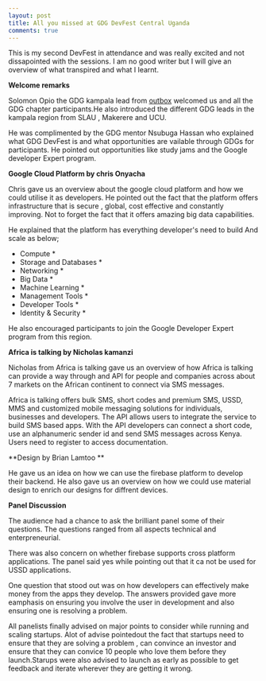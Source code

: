 ```yaml
---
layout: post
title: All you missed at GDG DevFest Central Uganda
comments: true
---
```


This is my second DevFest in attendance and was really excited and not dissapointed with the sessions. I am no good writer but I will give an overview of what transpired and what I learnt.  

**Welcome remarks**

Solomon Opio the GDG kampala lead from [outbox](http://www.outbox.co.ug/) welcomed us and all the GDG chapter participants.He also introduced the different GDG leads in the kampala region from SLAU , Makerere and UCU.  

He was complimented by the GDG mentor Nsubuga Hassan who explained what GDG DevFest  is and what opportunities are vailable through GDGs for participants. He pointed out opportunities like study jams and the Google developer Expert program.  

**Google Cloud Platform by chris Onyacha**

Chris gave us an overview about the google cloud platform and how we could utilise it as developers. He pointed out the fact that the platform offers infrastructure that is secure , global, cost effective and constantly improving. Not to forget the fact that it offers amazing big data capabilities.  

He explained that the platform has everything developer's need to build And scale as below;  
* Compute *
* Storage and Databases *
* Networking *
* Big Data *
* Machine Learning *
* Management Tools *
* Developer Tools *
* Identity & Security *

He also encouraged participants to join the Google Developer Expert program from this region.  

**Africa is talking by Nicholas kamanzi**

Nicholas from Africa is talking gave us an overview of how Africa is talking can provide a way through and API for people and companies across about 7 markets on the African continent to connect via SMS messages.  

Africa is talking offers bulk SMS, short codes and premium SMS, USSD, MMS and customized mobile messaging solutions for individuals, businesses and developers. The API allows users to integrate the service to build SMS based apps. With the API developers can connect a short code, use an alphanumeric sender id and send SMS messages across Kenya. Users need to register to access documentation.  

**Design by Brian Lamtoo **

He gave us an idea on how we can use the firebase platform to develop their backend. He also gave us an overview on how we could use material design to enrich our designs for diffrent devices.  

**Panel Discussion**

The audience had a chance to ask the brilliant panel some of their questions. The questions ranged from all aspects  technical and enterpreneurial.   


There was also concern on whether firebase supports cross platform applications. The panel said yes while pointing out that it ca not be used for USSD applications.  


One question that stood out was on how developers can effectively make money from the apps they develop. The answers provided gave more eamphasis on ensuring you involve the user in development and also ensuring one is resolving a problem. 

All panelists finally advised on major points to consider while running and scaling startups. Alot of advise pointedout the fact that startups need to ensure that they are solving a problem , can convince an investor and ensure that they can convice 10 people who love them before they launch.Starups were also advised to launch as early as possible to get feedback and iterate wherever they are getting it wrong.  



